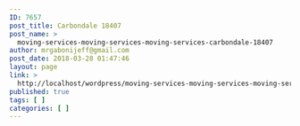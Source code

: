 ```yaml
---
ID: 7657
post_title: Carbondale 18407
post_name: >
  moving-services-moving-services-moving-services-carbondale-18407
author: mrgabonijeff@gmail.com
post_date: 2018-03-28 01:47:46
layout: page
link: >
  http://localhost/wordpress/moving-services-moving-services-moving-services-carbondale-18407/
published: true
tags: [ ]
categories: [ ]
---
```

